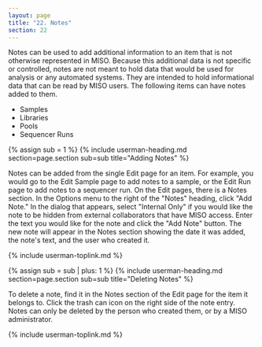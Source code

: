 ```yaml
---
layout: page
title: "22. Notes"
section: 22
---
```


Notes can be used to add additional information to an item that is not otherwise represented in MISO. Because this
additional data is not specific or controlled, notes are not meant to hold data that would be used for analysis or any
automated systems. They are intended to hold informational data that can be read by MISO users. The following items can
have notes added to them.

* Samples
* Libraries
* Pools
* Sequencer Runs

{% assign sub = 1 %}
{% include userman-heading.md section=page.section sub=sub title="Adding Notes" %}

Notes can be added from the single Edit page for an item. For example, you would go to the Edit Sample page to add
notes to a sample, or the Edit Run page to add notes to a sequencer run. On the Edit pages, there is a Notes section.
In the Options menu to the right of the "Notes" heading, click "Add Note." In the dialog that appears, select "Internal
Only" if you would like the note to be hidden from external collaborators that have MISO access. Enter the text you
would like for the note and click the "Add Note" button. The new note will appear in the Notes section showing the date
it was added, the note's text, and the user who created it.

{% include userman-toplink.md %}



{% assign sub = sub | plus: 1 %}
{% include userman-heading.md section=page.section sub=sub title="Deleting Notes" %}

To delete a note, find it in the Notes section of the Edit page for the item it belongs to. Click the trash can icon on
the right side of the note entry. Notes can only be deleted by the person who created them, or by a MISO administrator.

{% include userman-toplink.md %}

